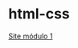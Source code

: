 # html-css

<a href="https://marcospeterson.github.io/html-css/html(s)/index.html">Site módulo 1</a>


